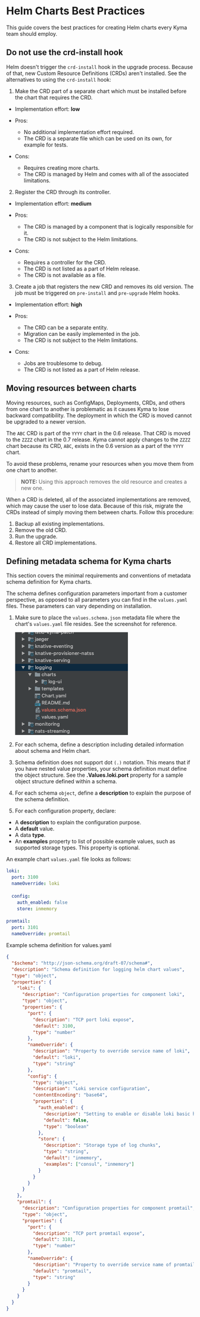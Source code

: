 # Helm Charts Best Practices

This guide covers the best practices for creating Helm charts every Kyma team should employ. 

## Do not use the crd-install hook

Helm doesn't trigger the `crd-install` hook in the upgrade process. Because of that, new Custom Resource Definitions (CRDs) aren't installed. See the alternatives to using the `crd-install` hook:

1. Make the CRD part of a separate chart which must be installed before the chart that requires the CRD.

  - Implementation effort: **low**

  - Pros:
    * No additional implementation effort required.
    * The CRD is a separate file which can be used on its own, for example for tests.
  
  - Cons:
    * Requires creating more charts.
    * The CRD is managed by Helm and comes with all of the associated limitations.

2. Register the CRD through its controller.

  - Implementation effort: **medium**

  - Pros:
    * The CRD is managed by a component that is logically responsible for it.
    * The CRD is not subject to the Helm limitations.

  - Cons:
    * Requires a controller for the CRD.
    * The CRD is not listed as a part of Helm release.
    * The CRD is not available as a file.

3. Create a job that registers the new CRD and removes its old version. The job must be triggered on `pre-install` and `pre-upgrade` Helm hooks.

  - Implementation effort: **high**

  - Pros:
    * The CRD can be a separate entity.
    * Migration can be easily implemented in the job. 
    * The CRD is not subject to the Helm limitations.

  - Cons:
    * Jobs are troublesome to debug.
    * The CRD is not listed as a part of Helm release.

## Moving resources between charts

Moving resources, such as ConfigMaps, Deployments, CRDs, and others from one chart to another is problematic as it causes Kyma to lose backward compatibility. The deployment in which the CRD is moved cannot be upgraded to a newer version.  

The `ABC` CRD is part of the `YYYY` chart in the 0.6 release. That CRD is moved to the `ZZZZ` chart in the 0.7 release. Kyma cannot apply changes to the `ZZZZ` chart because its CRD, `ABC`, exists in the 0.6 version as a part of the `YYYY` chart.  
 
To avoid these problems, rename your resources when you move them from one chart to another. 
>**NOTE:** Using this approach removes the old resource and creates a new one. 

When a CRD is deleted, all of the associated implementations are removed, which may cause the user to lose data. Because of this risk, migrate the CRDs instead of simply moving them between charts. Follow this procedure:

1. Backup all existing implementations. 
2. Remove the old CRD.
3. Run the upgrade.
4. Restore all CRD implementations. 

## Defining metadata schema for Kyma charts

This section covers the minimal requirements and conventions of metadata schema definition for Kyma charts. 

The schema defines configuration parameters important from a customer perspective, as opposed to all parameters you can find in the `values.yaml` files. These parameters can vary depending on installation.

1. Make sure to place the `values.schema.json` metadata file where the chart's `values.yaml` file resides. See the screenshot for reference.

   ![Example 1](../../assets/metadata-schema.png)

2. For each schema, define a description including detailed information about schema and Helm chart. 

3. Schema definition does not support dot `(.)` notation. This means that if you have nested value properties, your schema definition must define the object structure.
See the **.Values.loki.port** property for a sample object structure defined within a schema. 

4. For each schema `object`, define a **description**  to explain the purpose of the schema definition.

5. For each configuration property, declare:
  - A **description** to explain the configuration purpose.
  - A **default** value.
  - A data **type**.
  -  An **examples** property to list of possible example values, such as supported storage types. This property is optional.

An example chart `values.yaml` file looks as follows:

```yaml
loki:
  port: 3100
  nameOverride: loki
  
  config:
    auth_enabled: false
    store: inmemory

promtail:
  port: 3101
  nameOverride: promtail
```

Example schema definition for values.yaml
```json
{
  "$schema": "http://json-schema.org/draft-07/schema#",
  "description": "Schema definition for logging helm chart values",
  "type": "object",
  "properties": {
    "loki": {
      "description": "Configuration properties for component loki",
      "type": "object",
      "properties": {
        "port": {
          "description": "TCP port loki expose",
          "default": 3100,
          "type": "number"
        },
        "nameOverride": {
          "description": "Property to override service name of loki",
          "default": "loki",
          "type": "string"
        },
        "config": {
          "type": "object",
          "description": "Loki service configuration",
          "contentEncoding": "base64",
          "properties": {
            "auth_enabled": {
              "description": "Setting to enable or disable loki basic http authentication",
              "default": false,
              "type": "boolean"
            },
            "store": {
              "description": "Storage type of log chunks",
              "type": "string",
              "default": "inmemory",
              "examples": ["consul", "inmemory"]
            }
          }
        }
      }
    },
    "promtail": {
      "description": "Configuration properties for component promtail",
      "type": "object",
      "properties": {
        "port": {
          "description": "TCP port promtail expose",
          "default": 3101,
          "type": "number"
        },
        "nameOverride": {
          "description": "Property to override service name of promtail",
          "default": "promtail",
          "type": "string"
        }
      }
    }
  }
}
```
